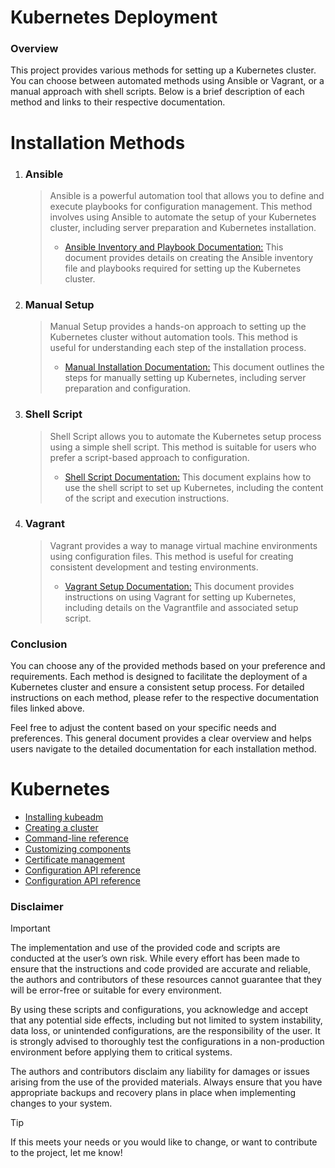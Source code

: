 # Kubernetes Deployment
### Overview
This project provides various methods for setting up a Kubernetes cluster. You can choose between automated methods using Ansible or Vagrant, or a manual approach with shell scripts. Below is a brief description of each method and links to their respective documentation.

# Installation Methods
1. ### Ansible
   > Ansible is a powerful automation tool that allows you to define and execute playbooks for configuration management. This method involves using Ansible to automate the setup of your Kubernetes cluster, including server preparation and Kubernetes installation. 
   > - [Ansible Inventory and Playbook Documentation:]() This document provides details on creating the Ansible inventory file and playbooks required for setting up the Kubernetes cluster.
2. ### Manual Setup
   > Manual Setup provides a hands-on approach to setting up the Kubernetes cluster without automation tools. This method is useful for understanding each step of the installation process.
   > - [Manual Installation Documentation:]() This document outlines the steps for manually setting up Kubernetes, including server preparation and configuration.
3. ### Shell Script
   > Shell Script allows you to automate the Kubernetes setup process using a simple shell script. This method is suitable for users who prefer a script-based approach to configuration. 
   > - [Shell Script Documentation:]() This document explains how to use the shell script to set up Kubernetes, including the content of the script and execution instructions.
4. ### Vagrant
   > Vagrant provides a way to manage virtual machine environments using configuration files. This method is useful for creating consistent development and testing environments. 
   > - [Vagrant Setup Documentation:]() This document provides instructions on using Vagrant for setting up Kubernetes, including details on the Vagrantfile and associated setup script.


### Conclusion
You can choose any of the provided methods based on your preference and requirements. Each method is designed to facilitate the deployment of a Kubernetes cluster and ensure a consistent setup process. For detailed instructions on each method, please refer to the respective documentation files linked above.

Feel free to adjust the content based on your specific needs and preferences. This general document provides a clear overview and helps users navigate to the detailed documentation for each installation method.

# Kubernetes
- [Installing kubeadm](https://kubernetes.io/docs/setup/production-environment/tools/kubeadm/install-kubeadm/)
- [Creating a cluster](https://kubernetes.io/docs/setup/production-environment/tools/kubeadm/create-cluster-kubeadm/)
- [Command-line reference](https://kubernetes.io/docs/reference/setup-tools/kubeadm/kubeadm/)
- [Customizing components](https://kubernetes.io/docs/setup/production-environment/tools/kubeadm/control-plane-flags/)
- [Certificate management](https://kubernetes.io/docs/tasks/administer-cluster/kubeadm/kubeadm-certs/)
- [Configuration API reference](https://kubernetes.io/docs/reference/config-api/)
- [Configuration API reference](https://godoc.org/k8s.io/kubernetes/cmd/kubeadm/app/apis/kubeadm)

### Disclaimer

> [!IMPORTANT]
> 
> The implementation and use of the provided code and scripts are conducted at the user’s own risk. While every effort has been made to ensure that the instructions and code provided are accurate and reliable, the authors and contributors of these resources cannot guarantee that they will be error-free or suitable for every environment.
> 
> By using these scripts and configurations, you acknowledge and accept that any potential side effects, including but not limited to system instability, data loss, or unintended configurations, are the responsibility of the user. It is strongly advised to thoroughly test the configurations in a non-production environment before applying them to critical systems.
> 
> The authors and contributors disclaim any liability for damages or issues arising from the use of the provided materials. Always ensure that you have appropriate backups and recovery plans in place when implementing changes to your system.

> [!TIP]
> 
> If this meets your needs or you would like to change, or want to contribute to the project, let me know!